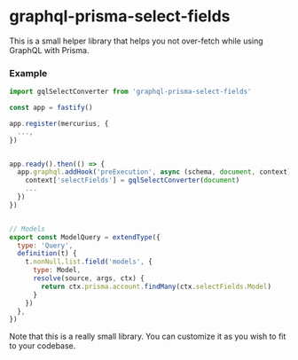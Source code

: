 # graphql-prisma-select-fields
This is a small helper library that helps you not over-fetch while using GraphQL with Prisma.

### Example
```js
import gqlSelectConverter from 'graphql-prisma-select-fields'

const app = fastify()

app.register(mercurius, {
  ...,
})


app.ready().then(() => {
  app.graphql.addHook('preExecution', async (schema, document, context) => {
    context['selectFields'] = gqlSelectConverter(document)
    ...
  })
})


// Models
export const ModelQuery = extendType({
  type: 'Query',
  definition(t) {
    t.nonNull.list.field('models', {
      type: Model,
      resolve(source, args, ctx) {
        return ctx.prisma.account.findMany(ctx.selectFields.Model)
      }
    })
  },
})
```

Note that this is a really small library. You can customize it as you wish to fit to your codebase.